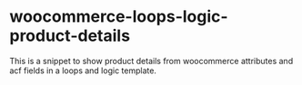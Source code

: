 # woocommerce-loops-logic-product-details
This is a snippet to show product details from woocommerce attributes and acf fields in a loops and logic template.
